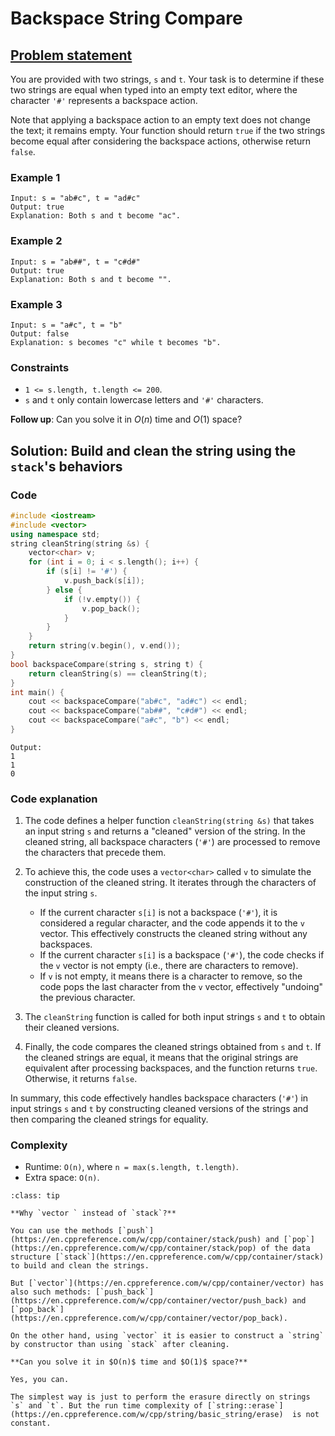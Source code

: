 # Backspace String Compare

## [Problem statement](https://leetcode.com/problems/backspace-string-compare/)

You are provided with two strings, `s` and `t`. Your task is to determine if these two strings are equal when typed into an empty text editor, where the character `'#'` represents a backspace action.

Note that applying a backspace action to an empty text does not change the text; it remains empty. Your function should return `true` if the two strings become equal after considering the backspace actions, otherwise return `false`. 

### Example 1
```text
Input: s = "ab#c", t = "ad#c"
Output: true
Explanation: Both s and t become "ac".
```

### Example 2
```text
Input: s = "ab##", t = "c#d#"
Output: true
Explanation: Both s and t become "".
```

### Example 3
```text
Input: s = "a#c", t = "b"
Output: false
Explanation: s becomes "c" while t becomes "b".
``` 

### Constraints

* `1 <= s.length, t.length <= 200`.
* `s` and `t` only contain lowercase letters and `'#'` characters.
 

**Follow up**: Can you solve it in $O(n)$ time and $O(1)$ space?

## Solution: Build and clean the string using the `stack`'s behaviors

### Code
```cpp
#include <iostream>
#include <vector>
using namespace std;
string cleanString(string &s) {
    vector<char> v;
    for (int i = 0; i < s.length(); i++) {
        if (s[i] != '#') {
            v.push_back(s[i]);
        } else {
            if (!v.empty()) {
                v.pop_back();
            }
        }
    }
    return string(v.begin(), v.end());
}
bool backspaceCompare(string s, string t) {
    return cleanString(s) == cleanString(t);
}
int main() {
    cout << backspaceCompare("ab#c", "ad#c") << endl;
    cout << backspaceCompare("ab##", "c#d#") << endl;
    cout << backspaceCompare("a#c", "b") << endl;
}
```
```text
Output:
1
1
0
```

### Code explanation

1. The code defines a helper function `cleanString(string &s)` that takes an input string `s` and returns a "cleaned" version of the string. In the cleaned string, all backspace characters (`'#'`) are processed to remove the characters that precede them.

2. To achieve this, the code uses a `vector<char>` called `v` to simulate the construction of the cleaned string. It iterates through the characters of the input string `s`.

   - If the current character `s[i]` is not a backspace (`'#'`), it is considered a regular character, and the code appends it to the `v` vector. This effectively constructs the cleaned string without any backspaces.
   - If the current character `s[i]` is a backspace (`'#'`), the code checks if the `v` vector is not empty (i.e., there are characters to remove).
   - If `v` is not empty, it means there is a character to remove, so the code pops the last character from the `v` vector, effectively "undoing" the previous character.

3. The `cleanString` function is called for both input strings `s` and `t` to obtain their cleaned versions.

4. Finally, the code compares the cleaned strings obtained from `s` and `t`. If the cleaned strings are equal, it means that the original strings are equivalent after processing backspaces, and the function returns `true`. Otherwise, it returns `false`.

In summary, this code effectively handles backspace characters (`'#'`) in input strings `s` and `t` by constructing cleaned versions of the strings and then comparing the cleaned strings for equality.

### Complexity
* Runtime: `O(n)`, where `n = max(s.length, t.length)`.
* Extra space: `O(n)`. 

```{admonition} Implementation notes
:class: tip

**Why `vector ` instead of `stack`?**

You can use the methods [`push`](https://en.cppreference.com/w/cpp/container/stack/push) and [`pop`](https://en.cppreference.com/w/cpp/container/stack/pop) of the data structure [`stack`](https://en.cppreference.com/w/cpp/container/stack) to build and clean the strings. 

But [`vector`](https://en.cppreference.com/w/cpp/container/vector) has also such methods: [`push_back`](https://en.cppreference.com/w/cpp/container/vector/push_back) and [`pop_back`](https://en.cppreference.com/w/cpp/container/vector/pop_back).

On the other hand, using `vector` it is easier to construct a `string` by constructor than using `stack` after cleaning.

**Can you solve it in $O(n)$ time and $O(1)$ space?**

Yes, you can. 

The simplest way is just to perform the erasure directly on strings `s` and `t`. But the run time complexity of [`string::erase`](https://en.cppreference.com/w/cpp/string/basic_string/erase)  is not constant.

```